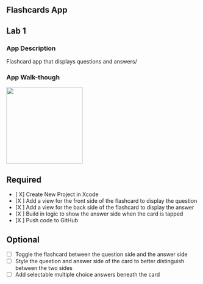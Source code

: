 ## Flashcards App

## Lab 1

### App Description
Flashcard app that displays questions and answers/

### App Walk-though

<img src="http://g.recordit.co/n6gl88yMv0.gif" width=200><br>


## Required
- [ X] Create New Project in Xcode
- [X ] Add a view for the front side of the flashcard to display the question
- [X ] Add a view for the back side of the flashcard to display the answer
- [X ] Build in logic to show the answer side when the card is tapped
- [X ] Push code to GitHub
## Optional
- [ ] Toggle the flashcard between the question side and the answer side
- [ ] Style the question and answer side of the card to better distinguish between the two sides
- [ ] Add selectable multiple choice answers beneath the card
